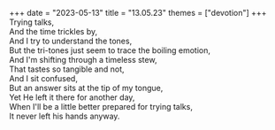 +++
date = "2023-05-13"
title = "13.05.23"
themes = ["devotion"]
+++
Trying talks,  
And the time trickles by,  
And I try to understand the tones,  
But the tri-tones just seem to trace the boiling emotion,  
And I'm shifting through a timeless stew,  
That tastes so tangible and not,  
And I sit confused,  
But an answer sits at the tip of my tongue,  
Yet He left it there for another day,  
When I'll be a little better prepared for trying talks,  
It never left his hands anyway.

